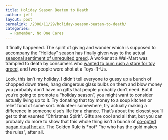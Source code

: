 ```yaml
---
title: Holiday Season Beaten to Death
author: jeff
layout: post
permalink: /2008/11/29/holiday-season-beaten-to-death/
categories:
  - Remember, No One Cares
---
```


It finally happened. The spirit of giving and wonder which is supposed to accompany the “Holiday” season has finally given way to the actual [seasonal sentiment of unrequited greed][1]. A worker at a Wal-Mart was trampled to death by consumers who [wanted to bum rush a store for toy greed][2], and two people were shot at a Toys-R-Us.

 [1]: http://seattlepi.nwsource.com/business/389966_nationshop29.html
 [2]: http://www.nytimes.com/2008/11/29/business/29walmart.html?bl&ex=1228107600&en=95e0984e8f92cc7c&ei=5087

Look, this isn’t my holiday. I didn’t tell everyone to gussy up a bunch of chopped down trees, hang dangerous glass bulbs on them and blow money you probably don’t have on gifts that people probably don’t need. But if you’re going to promote a “holiday season”, you might want to consider actually living up to it. Try donating that toy money to a soup kitchen or relief fund of some sort. Volunteer somewhere, try actually making a difference in someone else’s life for a chance. That’s about the closest you’ll get to that vaunted “Christmas Spirit”. Gifts are cool and all that, but you can probably do more to show that this whole thing isn’t a bunch of [co-opted pagan ritual hot air][3]. The Golden Rule is \*not\* “he who has the gold makes the rules”, after all.

 [3]: http://paragraphfarmer.blogspot.com/2004/12/christmas-is-for-pagans-too.html
